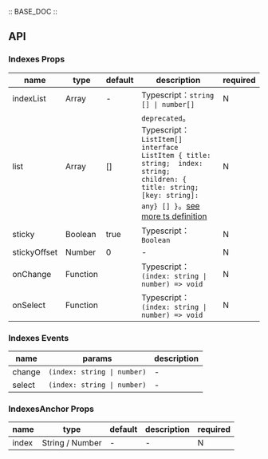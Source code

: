 :: BASE_DOC ::

## API

### Indexes Props

name | type | default | description | required
-- | -- | -- | -- | --
indexList | Array | - | Typescript：`string [] \| number[]` | N
list | Array | [] | `deprecated`。Typescript：`ListItem[] ` `interface ListItem { title: string;  index: string;  children: { title: string; [key: string]: any} [] }`。[see more ts definition](https://github.com/Tencent/tdesign-mobile-vue/tree/develop/src/indexes/type.ts) | N
sticky | Boolean | true | Typescript：`Boolean` | N
stickyOffset | Number | 0 | \- | N
onChange | Function |  | Typescript：`(index: string \| number) => void`<br/> | N
onSelect | Function |  | Typescript：`(index: string \| number) => void`<br/> | N

### Indexes Events

name | params | description
-- | -- | --
change | `(index: string \| number)` | \-
select | `(index: string \| number)` | \-

### IndexesAnchor Props

name | type | default | description | required
-- | -- | -- | -- | --
index | String / Number | - | \- | N
